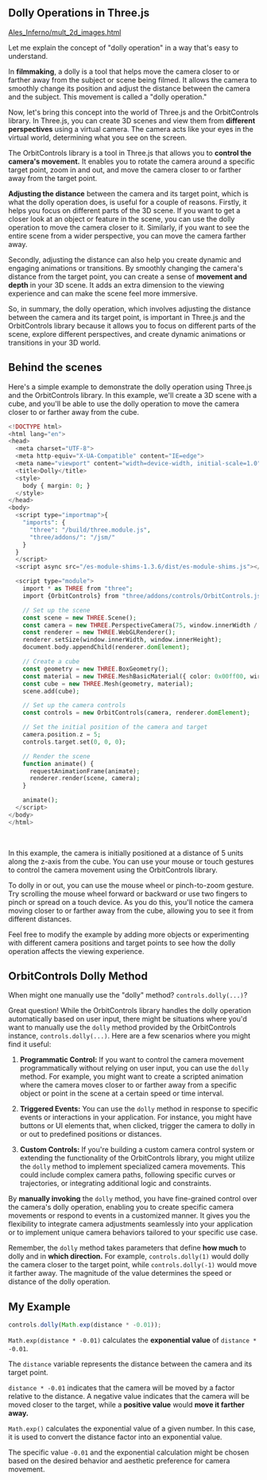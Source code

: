 ## Dolly Operations in Three.js

[Ales\_Inferno/mult\_2d\_images.html](../mult_2d_images.html)

Let me explain the concept of "dolly operation" in a way that's easy to understand.

In **filmmaking**, a dolly is a tool that helps move the camera closer to or farther away from the subject or scene being filmed. It allows the camera to smoothly change its position and adjust the distance between the camera and the subject. This movement is called a "dolly operation."

Now, let's bring this concept into the world of Three.js and the OrbitControls library. In Three.js, you can create 3D scenes and view them from **different perspectives** using a virtual camera. The camera acts like your eyes in the virtual world, determining what you see on the screen.

The OrbitControls library is a tool in Three.js that allows you to **control the camera's movement.** It enables you to rotate the camera around a specific target point, zoom in and out, and move the camera closer to or farther away from the target point.

**Adjusting the distance** between the camera and its target point, which is what the dolly operation does, is useful for a couple of reasons. Firstly, it helps you focus on different parts of the 3D scene. If you want to get a closer look at an object or feature in the scene, you can use the dolly operation to move the camera closer to it. Similarly, if you want to see the entire scene from a wider perspective, you can move the camera farther away.

Secondly, adjusting the distance can also help you create dynamic and engaging animations or transitions. By smoothly changing the camera's distance from the target point, you can create a sense of **movement and depth** in your 3D scene. It adds an extra dimension to the viewing experience and can make the scene feel more immersive.

So, in summary, the dolly operation, which involves adjusting the distance between the camera and its target point, is important in Three.js and the OrbitControls library because it allows you to focus on different parts of the scene, explore different perspectives, and create dynamic animations or transitions in your 3D world.

## Behind the scenes

Here's a simple example to demonstrate the dolly operation using Three.js and the OrbitControls library. In this example, we'll create a 3D scene with a cube, and you'll be able to use the dolly operation to move the camera closer to or farther away from the cube.

```php
<!DOCTYPE html>
<html lang="en">
<head>
  <meta charset="UTF-8">
  <meta http-equiv="X-UA-Compatible" content="IE=edge">
  <meta name="viewport" content="width=device-width, initial-scale=1.0">
  <title>Dolly</title>
  <style>
    body { margin: 0; }
  </style>
</head>
<body>
  <script type="importmap">{
    "imports": {
      "three": "/build/three.module.js",
      "three/addons/": "/jsm/"
    }
  }
  </script>
  <script async src="/es-module-shims-1.3.6/dist/es-module-shims.js"></script>

  <script type="module">
    import * as THREE from "three";
    import {OrbitControls} from "three/addons/controls/OrbitControls.js";

    // Set up the scene
    const scene = new THREE.Scene();
    const camera = new THREE.PerspectiveCamera(75, window.innerWidth / window.innerHeight, 0.1, 1000);
    const renderer = new THREE.WebGLRenderer();
    renderer.setSize(window.innerWidth, window.innerHeight);
    document.body.appendChild(renderer.domElement);

    // Create a cube
    const geometry = new THREE.BoxGeometry();
    const material = new THREE.MeshBasicMaterial({ color: 0x00ff00, wireframe: true });
    const cube = new THREE.Mesh(geometry, material);
    scene.add(cube);

    // Set up the camera controls
    const controls = new OrbitControls(camera, renderer.domElement);

    // Set the initial position of the camera and target
    camera.position.z = 5;
    controls.target.set(0, 0, 0);

    // Render the scene
    function animate() {
      requestAnimationFrame(animate);
      renderer.render(scene, camera);
    }

    animate();
  </script>
</body>
</html>
```

<br>

In this example, the camera is initially positioned at a distance of 5 units along the z-axis from the cube. You can use your mouse or touch gestures to control the camera movement using the OrbitControls library.

To dolly in or out, you can use the mouse wheel or pinch-to-zoom gesture. Try scrolling the mouse wheel forward or backward or use two fingers to pinch or spread on a touch device. As you do this, you'll notice the camera moving closer to or farther away from the cube, allowing you to see it from different distances.

Feel free to modify the example by adding more objects or experimenting with different camera positions and target points to see how the dolly operation affects the viewing experience.

## OrbitControls Dolly Method

When might one manually use the "dolly" method?  `controls.dolly(...)`?

Great question! While the OrbitControls library handles the dolly operation automatically based on user input, there might be situations where you'd want to manually use the `dolly` method provided by the OrbitControls instance, `controls.dolly(...)`. Here are a few scenarios where you might find it useful:

1. **Programmatic Control:** If you want to control the camera movement programmatically without relying on user input, you can use the `dolly` method. For example, you might want to create a scripted animation where the camera moves closer to or farther away from a specific object or point in the scene at a certain speed or time interval.

2. **Triggered Events:** You can use the `dolly` method in response to specific events or interactions in your application. For instance, you might have buttons or UI elements that, when clicked, trigger the camera to dolly in or out to predefined positions or distances.

3. **Custom Controls:** If you're building a custom camera control system or extending the functionality of the OrbitControls library, you might utilize the `dolly` method to implement specialized camera movements. This could include complex camera paths, following specific curves or trajectories, or integrating additional logic and constraints.

By **manually invoking** the `dolly` method, you have fine-grained control over the camera's dolly operation, enabling you to create specific camera movements or respond to events in a customized manner. It gives you the flexibility to integrate camera adjustments seamlessly into your application or to implement unique camera behaviors tailored to your specific use case.

Remember, the `dolly` method takes parameters that define **how much** to dolly and in **which direction.** For example, `controls.dolly(1)` would dolly the camera closer to the target point, while `controls.dolly(-1)` would move it farther away. The magnitude of the value determines the speed or distance of the dolly operation.

## My Example

```js
controls.dolly(Math.exp(distance * -0.01));
```

`Math.exp(distance * -0.01)` calculates the **exponential value** of `distance * -0.01`.

The `distance` variable represents the distance between the camera and its target point.

`distance * -0.01` indicates that the camera will be moved by a factor relative to the distance. A negative value indicates that the camera will be moved closer to the target, while a **positive value** would **move it farther away.**

`Math.exp()` calculates the exponential value of a given number. In this case, it is used to convert the distance factor into an exponential value.

The specific value `-0.01` and the exponential calculation might be chosen based on the desired behavior and aesthetic preference for camera movement.

<br>
